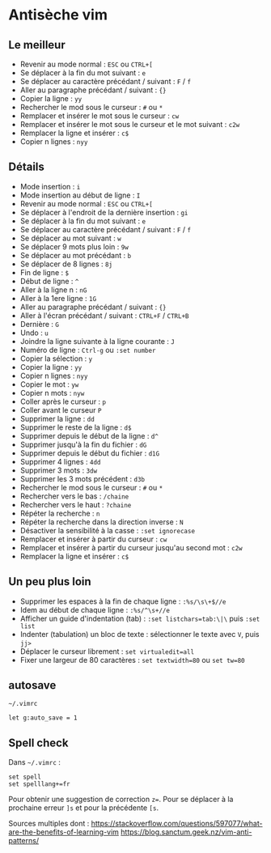 # Antisèche vim

## Le meilleur

- Revenir au mode normal : `ESC` ou `CTRL+[`
- Se déplacer à la fin du mot suivant : `e`
- Se déplacer au caractère précédant / suivant : `F` / `f`
- Aller au paragraphe précédant / suivant : `{}`
- Copier la ligne : `yy`
- Rechercher le mod sous le curseur : `#` ou `*`
- Remplacer et insérer le mot sous le curseur : `cw`
- Remplacer et insérer le mot sous le curseur et le mot suivant : `c2w`
- Remplacer la ligne et insérer : `c$`
- Copier n lignes : `nyy`

## Détails 

- Mode insertion : `i`
- Mode insertion au début de ligne : `I`
- Revenir au mode normal : `ESC` ou `CTRL+[`
- Se déplacer à l'endroit de la dernière insertion : `gi`
- Se déplacer à la fin du mot suivant : `e`
- Se déplacer au caractère précédant / suivant : `F` / `f`
- Se déplacer au mot suivant : `w`
- Se déplacer 9 mots plus loin : `9w`
- Se déplacer au mot précédant : `b`
- Se déplacer de 8 lignes : `8j`
- Fin de ligne : `$`
- Début de ligne : `^`
- Aller à la ligne n : `nG`
- Aller à la 1ere ligne : `1G`
- Aller au paragraphe précédant / suivant : `{}`
- Aller à l'écran précédant / suivant : `CTRL+F` / `CTRL+B`
- Dernière : `G`
- Undo : `u`
- Joindre la ligne suivante à la ligne courante : `J`
- Numéro de ligne : `Ctrl-g` ou `:set number`
- Copier la sélection : `y`
- Copier la ligne : `yy`
- Copier n lignes : `nyy`
- Copier le mot : `yw`
- Copier n mots : `nyw`
- Coller après le curseur : `p`
- Coller avant le curseur `P`
- Supprimer la ligne : `dd`
- Supprimer le reste de la ligne : `d$`
- Supprimer depuis le début de la ligne : `d^`
- Supprimer jusqu'à la fin du fichier : `dG`
- Supprimer depuis le début du fichier : `d1G`
- Supprimer 4 lignes : `4dd`
- Supprimer 3 mots : `3dw`
- Supprimer les 3 mots précédent : `d3b`
- Rechercher le mod sous le curseur : `#` ou `*`
- Rechercher vers le bas : `/chaine`
- Rechercher vers le haut : `?chaine`
- Répéter la recherche : `n`
- Répéter la recherche dans la direction inverse : `N`
- Désactiver la sensibilité à la casse : `:set ignorecase`
- Remplacer et insérer à partir du curseur : `cw`
- Remplacer et insérer à partir du curseur jusqu'au second mot : `c2w`
- Remplacer la ligne et insérer : `c$`

## Un peu plus loin
- Supprimer les espaces à la fin de chaque ligne : `:%s/\s\+$//e`
- Idem au début de chaque ligne : `:%s/^\s+//e`
- Afficher un guide d'indentation (tab) : `:set listchars=tab:\|\` puis  `:set list`
- Indenter (tabulation) un bloc de texte : sélectionner le texte avec `V`, puis `jj>`
- Déplacer le curseur librement : `set virtualedit=all`
- Fixer une largeur de 80 caractères : `set textwidth=80` ou `set tw=80`

## autosave
`~/.vimrc`
```
let g:auto_save = 1
```

## Spell check

Dans `~/.vimrc` :
```
set spell
set spelllang+=fr
```
Pour obtenir une suggestion de correction `z=`.
Pour se déplacer à la prochaine erreur `]s` et pour la précédente `[s`.

Sources multiples dont : 
https://stackoverflow.com/questions/597077/what-are-the-benefits-of-learning-vim
https://blog.sanctum.geek.nz/vim-anti-patterns/
